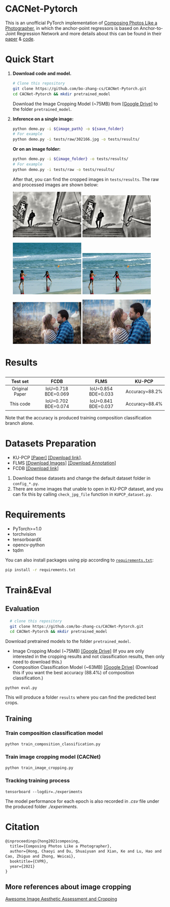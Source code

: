 # CACNet-Pytorch
This is an unofficial PyTorch implementation of [Composing Photos Like a Photographer](https://openaccess.thecvf.com/content/CVPR2021/html/Hong_Composing_Photos_Like_a_Photographer_CVPR_2021_paper.html), in which the anchor-point regressors is based on Anchor-to-Joint Regression Network and more details about this can be found in their [paper](https://arxiv.org/pdf/1908.09999.pdf) & [code](https://github.com/zhangboshen/A2J).

# Quick Start 

1. **Download code and model.**
   ```bash
   # Clone this repository
   git clone https://github.com/bo-zhang-cs/CACNet-Pytorch.git
   cd CACNet-Pytorch && mkdir pretrained_model
   ```

   Download the Image Cropping Model (~75MB) from [[Google Drive]](https://drive.google.com/file/d/19LUhHK1viHu9TYqzk2te2orqzKMA_ZRQ/view?usp=sharing) to the folder `pretrained_model`.

2. **Inference on a single image:**
   ```bash
   python demo.py -i ${image_path} -o ${save_folder}
   # For example
   python demo.py -i tests/raw/302166.jpg -o tests/results/
   ```

   **Or on an image folder:**
   ```bash
   python demo.py -i ${image_folder} -o tests/results/
   # For example
   python demo.py -i tests/raw -o tests/results/
   ```

   After that, you can find the cropped images in `tests/results`. The raw and processed images are shown below:

   <img src="tests/raw/302166.jpg" width=45%> <img src="tests/results/302166.jpg" width=45%>

   <img src="tests/raw/309808.jpg" width=45%> <img src="tests/results/309808.jpg" width=45%>

   <img src="tests/raw/342407.jpg" width=45%> <img src="tests/results/342407.jpg" width=45%>

# Results

## 
| Test set | FCDB | FLMS | KU-PCP |
|:--:|:--:|:--:|:--:|
| Original Paper | IoU=0.718 BDE=0.069 | IoU=0.854 BDE=0.033 | Accuracy=88.2% |
| This code      | IoU=0.702 BDE=0.074 | IoU=0.841 BDE=0.037 | Accuracy=88.4% |

Note that the accuracy is produced training composition classification branch alone.

# Datasets Preparation
+ KU-PCP [[Paper]](https://www.sciencedirect.com/science/article/abs/pii/S1047320318301147)
[[Download link]](http://mcl.korea.ac.kr/research/Submitted/jtlee_JVCIR2018/KU_PCP_Dataset.zip).
+ FLMS [[Download Images]](http://fangchen.org/proj_page/FLMS_mm14/data/radomir500_image/image.tar) [[Download Annotation]](http://fangchen.org/proj_page/FLMS_mm14/data/radomir500_gt/release_data.tar)
+ FCDB [[Download link]](https://github.com/yiling-chen/flickr-cropping-dataset)

1. Download these datasets and change the default dataset folder in ``config_*.py``. 
2. There are some images that unable to open in KU-PCP dataset, and you can fix this by calling ``check_jpg_file`` function in ``KUPCP_dataset.py``.

# Requirements
- PyTorch>=1.0
- torchvision
- tensorboardX
- opencv-python
- tqdm

You can also install packages using pip according to [``requirements.txt``](./requirements.txt): 

```bash
pip install -r requirements.txt
```

# Train\&Eval

## Evaluation

```bash
  # clone this repository
  git clone https://github.com/bo-zhang-cs/CACNet-Pytorch.git
  cd CACNet-Pytorch && mkdir pretrained_model
  ```
Download pretrained models to the folder ``pretrained_model``.
- Image Cropping Model (~75MB) [[Google Drive]](https://drive.google.com/file/d/19LUhHK1viHu9TYqzk2te2orqzKMA_ZRQ/view?usp=sharing) (If you are only interested in the cropping results and not classification results, then only need to download this.) 
- Composition Classification Model (~63MB) [[Google Drive]](https://drive.google.com/file/d/1PK3FaId80M5yKywlMc2Uy6pHzQ_aqG4X/view?usp=sharing) (Download this if you want the best accuracy (88.4\%) of composition classification.)

```
python eval.py
```
This will produce a folder ``results`` where you can find the predicted best crops.

## Training

### Train composition classification model
```
python train_composition_classification.py
```

### Train image cropping model (CACNet)
```
python train_image_cropping.py
```

### Tracking training process
```
tensorboard --logdir=./experiments
```
The model performance for each epoch is also recorded in *.csv* file under the produced folder *./experiments*. 

# Citation
```
@inproceedings{hong2021composing,
  title={Composing Photos Like a Photographer},
  author={Hong, Chaoyi and Du, Shuaiyuan and Xian, Ke and Lu, Hao and Cao, Zhiguo and Zhong, Weicai},
  booktitle={CVPR},
  year={2021}
}
```

## More references about image cropping 
[Awesome Image Aesthetic Assessment and Cropping](https://github.com/bcmi/Awesome-Aesthetic-Evaluation-and-Cropping)

